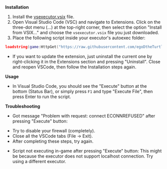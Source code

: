 **Installation**

1. Install the [vsexecutor.vsix](https://github.com/egoDtheTurtle/vsexecutor/releases) file.
2. Open Visual Studio Code (VSC) and navigate to Extensions. Click on the three-dot menu (...) at the top-right corner, then select the option "Install from VSIX..." and choose the `vsexecutor.vsix` file you just downloaded.
3. Place the following script inside your executor's autoexec folder:
```lua
loadstring(game:HttpGet("https://raw.githubusercontent.com/egoDtheTurtle/vsexecutor/main/lua_backend.lua"))()
```

  - If you want to update the extension, just uninstall the current one by right-clicking it in the Extensions section and pressing "Uninstall". Close and reopen VSCode, then follow the Installation steps again.


**Usage**

- In Visual Studio Code, you should see the "Execute" button at the bottom (Status Bar), or simply press `F1` and type "Execute File", then press Enter to run the script.

**Troubleshooting**

- Got message "Problem with request: connect ECONNREFUSED" after pressing "Execute" button:
+ Try to disable your firewall (completely).
+ Close all the VSCode tabs (File -> Exit).
+ After completing these steps, try again.

- Script not executing in-game after pressing "Execute" button:
This might be because the executor does not support localhost connection. Try using a different executor.